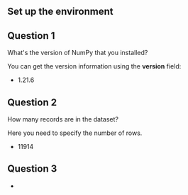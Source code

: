 ## Set up the environment

## Question 1

What's the version of NumPy that you installed?

You can get the version information using the __version__ field:

* 1.21.6

## Question 2

How many records are in the dataset?

Here you need to specify the number of rows.

* 11914

## Question 3

* 